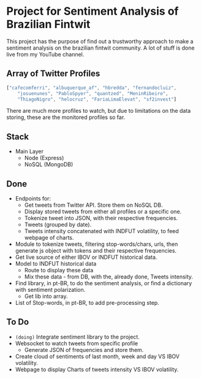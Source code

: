 # Project for **Sentiment Analysis** of Brazilian Fintwit

This project has the purpose of find out a trustworthy approach to make a sentiment analysis on the brazilian fintwit community. A lot of stuff is done live from my YouTube channel.

## Array of Twitter Profiles

```javascript
["cafecomferri", "albuquerque_af", "hbredda", "fernandocluiz",
    "josuenunes", "PabloSpyer", "quantzed", "MeninRibeiro",
    "ThiagoNigro", "helocruz", "FariaLimaElevat", "sf2invest"]
``` 

There are much more profiles to watch, but due to limitations on the data storing, these are the monitored profiles so far.

## Stack

- Main Layer
    - Node (Express)
    - NoSQL (MongoDB)

## Done

- Endpoints for:
    - Get tweets from Twitter API. Store them on NoSQL DB.
    - Display stored tweets from either all profiles or a specific one.
    - Tokenize tweet into JSON, with their respective frequencies.
    - Tweets (grouped by date).
    - Tweets intensity concatenated with INDFUT volatility, to feed webpage of charts.
- Module to tokenize tweets, filtering stop-words/chars, urls, then generate js object with tokens and their respective frequencies.
- Get live source of either IBOV or INDFUT historical data.
- Model to INDFUT historical data
    - Route to display these data
    - Mix these data - from DB, with the, already done, Tweets intensity.  
- Find library, in pt-BR, to do the sentiment analysis, or find a dictionary with sentiment polarization.
    - Get lib into array.
- List of Stop-words, in pt-BR, to add pre-processing step.

## To Do

- `(doing)` Integrate sentiment library to the project.
- Websocket to watch tweets from specific profile
	- Generate JSON of frequencies and store them.
- Create cloud of sentiments of last month, week and day VS IBOV volatility.
- Webpage to display Charts of tweets intensity VS IBOV volatility.

